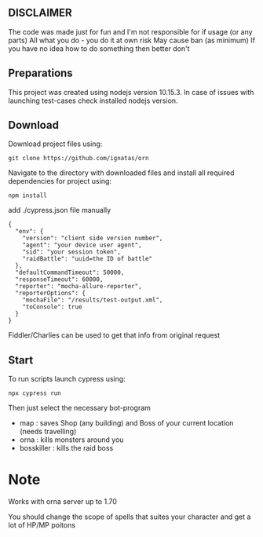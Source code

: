 ## DISCLAIMER
The code was made just for fun and I'm not responsible for if usage (or any parts)
All what you do - you do it at own risk
May cause ban (as minimum)
If you have no idea how to do something then better don't

## Preparations
This project was created using nodejs version 10.15.3.
In case of issues with launching test-cases check installed nodejs version.

## Download
Download project files using:
```
git clone https://github.com/ignatas/orn
```
Navigate to the directory with downloaded files and install all required dependencies for project using:
```
npm install
```
add ./cypress.json file manually
```
{
  "env": {
    "version": "client side version number",
    "agent": "your device user agent",
    "sid": "your session token",
    "raidBattle": "uuid=the ID of battle"
  },
  "defaultCommandTimeout": 50000,
  "responseTimeout": 60000,
  "reporter": "mocha-allure-reporter",
  "reporterOptions": {
    "mochaFile": "/results/test-output.xml",
    "toConsole": true
  }
}
```
Fiddler/Charlies can be used to get that info from original request

## Start

To run scripts launch cypress using:
```
npx cypress run
```
Then just select the necessary bot-program
- map : saves Shop (any building) and Boss of your current location (needs travelling)
- orna : kills monsters around you
- bosskiller : kills the raid boss

# Note

Works with orna server up to 1.70

You should change the scope of spells that suites your character and get a lot of HP/MP poitons